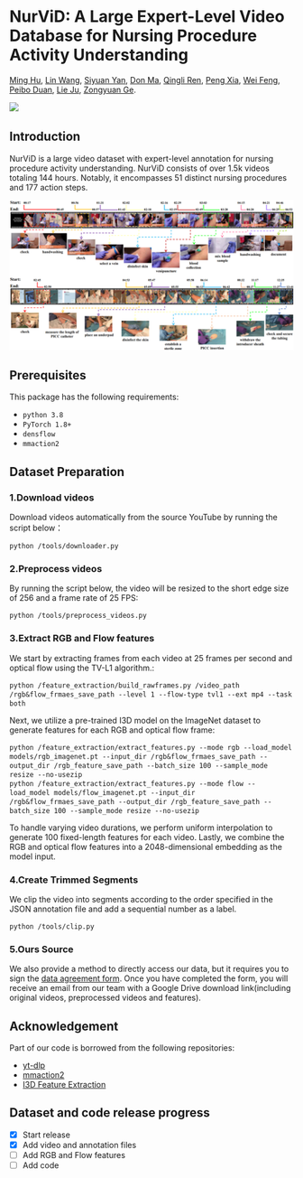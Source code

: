 # NurViD: A Large Expert-Level Video Database for Nursing Procedure Activity Understanding
[Ming Hu](https://minghu0830.github.io/), [Lin Wang](https://wanglin-research.com/), [Siyuan Yan](https://github.com/SiyuanYan1), [Don Ma](), [Qingli Ren](), [Peng Xia](https://peng-xia.site/), [Wei Feng](https://fengweie.github.io/), [Peibo Duan](https://scholar.google.com/citations?user=wdIMVqsAAAAJ&hl=zh-CN), [Lie Ju](), [Zongyuan Ge](https://zongyuange.github.io/).

<a href=''><img src='https://img.shields.io/badge/Paper-Arxiv-red'></a>

## Introduction
NurViD is a large video dataset with expert-level annotation for nursing procedure activity understanding. NurViD consists of over 1.5k videos totaling 144 hours. Notably, it encompasses 51 distinct nursing procedures and 177 action steps.

![demo](./localization.png)

## Prerequisites

This package has the following requirements:

* `python 3.8`
* `PyTorch 1.8+`
* `densflow`
* `mmaction2`

## Dataset Preparation

### 1.Download videos
Download videos automatically from the source YouTube by running the script below：
```
python /tools/downloader.py
```
### 2.Preprocess videos
By running the script below, the video will be resized to the short edge size of 256 and a frame rate of 25 FPS:
```
python /tools/preprocess_videos.py
```
### 3.Extract RGB and Flow features
We start by extracting frames from each video at 25 frames per second and optical flow using the TV-L1 algorithm.:
```
python /feature_extraction/build_rawframes.py /video_path /rgb&flow_frmaes_save_path --level 1 --flow-type tvl1 --ext mp4 --task both
```
Next, we utilize a pre-trained I3D model on the ImageNet dataset to generate features for each RGB and optical flow frame:
```
python /feature_extraction/extract_features.py --mode rgb --load_model models/rgb_imagenet.pt --input_dir /rgb&flow_frmaes_save_path --output_dir /rgb_feature_save_path --batch_size 100 --sample_mode resize --no-usezip
python /feature_extraction/extract_features.py --mode flow --load_model models/flow_imagenet.pt --input_dir /rgb&flow_frmaes_save_path --output_dir /rgb_feature_save_path --batch_size 100 --sample_mode resize --no-usezip
```
To handle varying video durations, we perform uniform interpolation to generate 100 fixed-length features for each video. Lastly, we combine the RGB and optical flow features into a 2048-dimensional embedding as the model input.

### 4.Create Trimmed Segments
We clip the video into segments according to the order specified in the JSON annotation file and add a sequential number as a label.
```
python /tools/clip.py
```

### 5.Ours Source
We also provide a method to directly access our data, but it requires you to sign the [data agreement form](https://form.jotform.com/232158342596158). Once you have completed the form, you will receive an email from our team with a Google Drive download link(including original videos, preprocessed videos and features).


## Acknowledgement

Part of our code is borrowed from the following repositories:

- [yt-dlp](https://github.com/yt-dlp/yt-dlp)
- [mmaction2](https://github.com/open-mmlab/mmaction2)
- [I3D Feature Extraction](https://github.com/Finspire13/pytorch-i3d-feature-extraction)




## Dataset and code release progress
- [x] Start release
- [x] Add video and annotation files
- [ ] Add RGB and Flow features
- [ ] Add code
